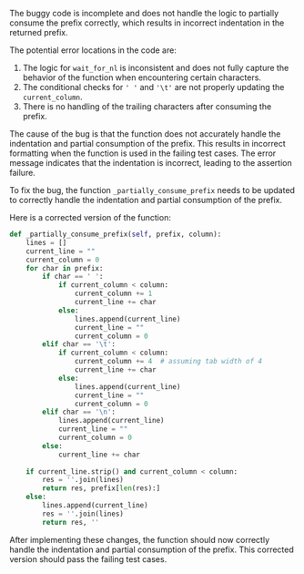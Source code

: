 The buggy code is incomplete and does not handle the logic to partially consume the prefix correctly, which results in incorrect indentation in the returned prefix.

The potential error locations in the code are:
1. The logic for `wait_for_nl` is inconsistent and does not fully capture the behavior of the function when encountering certain characters.
2. The conditional checks for `' '` and `'\t'` are not properly updating the `current_column`.
3. There is no handling of the trailing characters after consuming the prefix.

The cause of the bug is that the function does not accurately handle the indentation and partial consumption of the prefix. This results in incorrect formatting when the function is used in the failing test cases. The error message indicates that the indentation is incorrect, leading to the assertion failure.

To fix the bug, the function `_partially_consume_prefix` needs to be updated to correctly handle the indentation and partial consumption of the prefix.

Here is a corrected version of the function:

```python
def _partially_consume_prefix(self, prefix, column):
    lines = []
    current_line = ""
    current_column = 0
    for char in prefix:
        if char == ' ':
            if current_column < column:
                current_column += 1
                current_line += char
            else:
                lines.append(current_line)
                current_line = ""
                current_column = 0
        elif char == '\t':
            if current_column < column:
                current_column += 4  # assuming tab width of 4
                current_line += char
            else:
                lines.append(current_line)
                current_line = ""
                current_column = 0
        elif char == '\n':
            lines.append(current_line)
            current_line = ""
            current_column = 0
        else:
            current_line += char
    
    if current_line.strip() and current_column < column:
        res = ''.join(lines)
        return res, prefix[len(res):]
    else:
        lines.append(current_line)
        res = ''.join(lines)
        return res, ''

```

After implementing these changes, the function should now correctly handle the indentation and partial consumption of the prefix. This corrected version should pass the failing test cases.